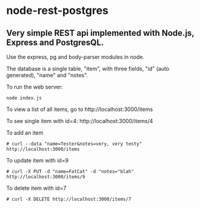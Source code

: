 # node-rest-postgres
## Very simple REST api implemented with Node.js, Express and PostgresQL.

Use the express, pg and body-parser modules in node.

The database is a single table, "item", with three fields, "id" (auto generated), "name" and "notes".

To run the web server: 
```
node index.js
```

To view a list of all items, go to 
http://localhost:3000/items

To see single item with id=4: 
http://localhost:3000/items/4

To add an item
```
# curl --data "name=Tester&notes=very, very testy" http://localhost:3000/items
```

To update item with id=9
```
# curl -X PUT -d "name=FatCat" -d "notes="blah"  http://localhost:3000/items/9
```

To delete item with id=7
```
# curl -X DELETE http://localhost:3000/items/7
```
